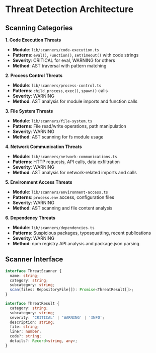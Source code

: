 # Threat Detection Architecture

## Scanning Categories

**1. Code Execution Threats**
- **Module**: `lib/scanners/code-execution.ts`
- **Patterns**: `eval()`, `Function()`, `setTimeout()` with code strings
- **Severity**: CRITICAL for eval, WARNING for others
- **Method**: AST traversal with pattern matching

**2. Process Control Threats**
- **Module**: `lib/scanners/process-control.ts`
- **Patterns**: `child_process`, `exec()`, `spawn()` calls
- **Severity**: WARNING
- **Method**: AST analysis for module imports and function calls

**3. File System Threats**
- **Module**: `lib/scanners/file-system.ts`
- **Patterns**: File read/write operations, path manipulation
- **Severity**: WARNING
- **Method**: AST scanning for fs module usage

**4. Network Communication Threats**
- **Module**: `lib/scanners/network-communications.ts`
- **Patterns**: HTTP requests, API calls, data exfiltration
- **Severity**: WARNING
- **Method**: AST analysis for network-related imports and calls

**5. Environment Access Threats**
- **Module**: `lib/scanners/environment-access.ts`
- **Patterns**: `process.env` access, configuration files
- **Severity**: WARNING
- **Method**: AST scanning and file content analysis

**6. Dependency Threats**
- **Module**: `lib/scanners/dependencies.ts`
- **Patterns**: Suspicious packages, typosquatting, recent publications
- **Severity**: WARNING
- **Method**: npm registry API analysis and package.json parsing

## Scanner Interface

```typescript
interface ThreatScanner {
  name: string;
  category: string;
  subcategory: string;
  scan(files: RepositoryFile[]): Promise<ThreatResult[]>;
}

interface ThreatResult {
  category: string;
  subcategory: string;
  severity: 'CRITICAL' | 'WARNING' | 'INFO';
  description: string;
  file: string;
  line?: number;
  code?: string;
  details?: Record<string, any>;
}
```
